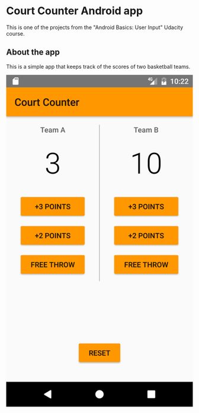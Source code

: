 # Court Counter Android app

This is one of the projects from the "Android Basics: User Input" Udacity course.

## About the app

This is a simple app that keeps track of the scores of two basketball teams.

![Court Counter](media/court-counter.png)
